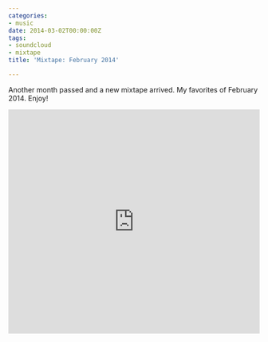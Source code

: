 ```yaml
---
categories:
- music
date: 2014-03-02T00:00:00Z
tags:
- soundcloud
- mixtape
title: 'Mixtape: February 2014'

---
```


Another month passed and a new mixtape arrived. My favorites of February 2014. Enjoy!

<iframe width="100%" height="450" scrolling="no" frameborder="no" src="https://w.soundcloud.com/player/?url=https%3A//api.soundcloud.com/playlists/22172425%3Fsecret_token%3Ds-tPeCl&amp;auto_play=false&amp;hide_related=false&amp;visual=true"></iframe>